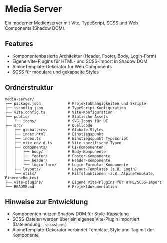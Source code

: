# Media Server

Ein moderner Medienserver mit Vite, TypeScript, SCSS und Web Components (Shadow DOM).

## Features
- Komponentenbasierte Architektur (Header, Footer, Body, Login-Form)
- Eigene Vite-Plugins für HTML- und SCSS-Import in Shadow DOM
- AlpineTemplate-Dekorator für Web Components
- SCSS für modulare und gekapselte Styles

## Ordnerstruktur

```
media-server/
├── package.json            # Projektabhängigkeiten und Skripte
├── tsconfig.json           # TypeScript-Konfiguration
├── vite.config.ts          # Vite-Konfiguration
├── public/                 # Statische Assets
│   └── icons/              # SVG-Icons für UI
├── src/                    # Quellcode
│   ├── global.scss         # Globale Styles
│   ├── index.html          # Einstiegspunkt
│   ├── index.ts            # Einstiegspunkt TypeScript
│   ├── vite-env.d.ts       # Vite-spezifische Typen
│   ├── components/         # UI-Komponenten
│   │   ├── body/           # Body-Komponente
│   │   ├── footer/         # Footer-Komponente
│   │   ├── header/         # Header-Komponente
│   │   └── login-form/     # Login-Formular-Komponente
│   ├── layouts/            # Layout-Templates (z.B. Login)
│   └── utils/              # Hilfsfunktionen (z.B. AlpineTemplate, PineconeRoutes)
├── vite-plugins/           # Eigene Vite-Plugins für HTML/SCSS-Import
└── README.md               # Projektdokumentation
```

## Hinweise zur Entwicklung
- Komponenten nutzen Shadow DOM für Style-Kapselung
- SCSS-Dateien werden über ein eigenes Vite-Plugin importiert (Dateiendung: `.scsssheet`)
- AlpineTemplate-Dekorator verbindet Template, Style und Tag mit der Komponente
